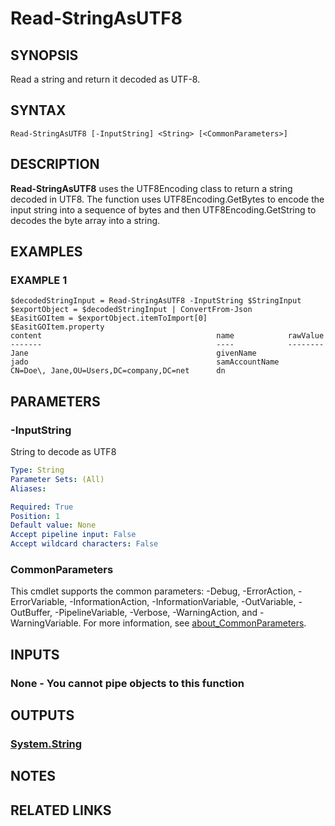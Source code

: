 # Read-StringAsUTF8

## SYNOPSIS
Read a string and return it decoded as UTF-8.

## SYNTAX

```
Read-StringAsUTF8 [-InputString] <String> [<CommonParameters>]
```

## DESCRIPTION
**Read-StringAsUTF8** uses the UTF8Encoding class to return a string decoded in UTF8.
The function uses UTF8Encoding.GetBytes to encode the input string into a sequence of bytes and then UTF8Encoding.GetString to decodes the byte array into a string.

## EXAMPLES

### EXAMPLE 1
```
$decodedStringInput = Read-StringAsUTF8 -InputString $StringInput
$exportObject = $decodedStringInput | ConvertFrom-Json
$EasitGOItem = $exportObject.itemToImport[0]
$EasitGOItem.property
content                                       name            rawValue
-------                                       ----            --------
Jane                                          givenName
jado                                          samAccountName
CN=Doe\, Jane,OU=Users,DC=company,DC=net      dn
```

## PARAMETERS

### -InputString
String to decode as UTF8

```yaml
Type: String
Parameter Sets: (All)
Aliases:

Required: True
Position: 1
Default value: None
Accept pipeline input: False
Accept wildcard characters: False
```

### CommonParameters
This cmdlet supports the common parameters: -Debug, -ErrorAction, -ErrorVariable, -InformationAction, -InformationVariable, -OutVariable, -OutBuffer, -PipelineVariable, -Verbose, -WarningAction, and -WarningVariable. For more information, see [about_CommonParameters](http://go.microsoft.com/fwlink/?LinkID=113216).

## INPUTS

### None - You cannot pipe objects to this function
## OUTPUTS

### [System.String](https://learn.microsoft.com/en-us/dotnet/api/system.string)
## NOTES

## RELATED LINKS
